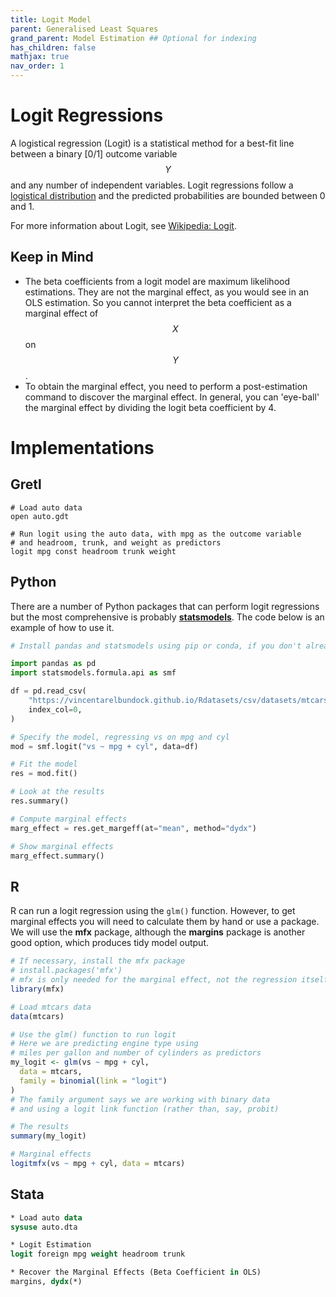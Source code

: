 ```yaml
---
title: Logit Model
parent: Generalised Least Squares
grand_parent: Model Estimation ## Optional for indexing
has_children: false
mathjax: true
nav_order: 1
---
```


# Logit Regressions

A logistical regression (Logit) is a statistical method for a best-fit line between a binary [0/1] outcome variable $$Y$$ and any number of independent variables. Logit regressions follow a [logistical distribution](https://en.wikipedia.org/wiki/Logistic_distribution) and the predicted probabilities are bounded between 0 and 1.

For more information about Logit, see [Wikipedia: Logit](https://en.wikipedia.org/wiki/Logit).

## Keep in Mind
- The beta coefficients from a logit model are maximum likelihood estimations. They are not the marginal effect, as you would see in an OLS estimation. So you cannot interpret the beta coefficient as a marginal effect of $$X$$ on $$Y$$.
- To obtain the marginal effect, you need to perform a post-estimation command to discover the marginal effect. In general, you can 'eye-ball' the marginal effect by dividing the logit beta coefficient by 4.

# Implementations

## Gretl

```gretl
# Load auto data
open auto.gdt

# Run logit using the auto data, with mpg as the outcome variable
# and headroom, trunk, and weight as predictors
logit mpg const headroom trunk weight
```

## Python

There are a number of Python packages that can perform logit regressions but the most comprehensive is probably [**statsmodels**](https://www.statsmodels.org/stable/index.html). The code below is an example of how to use it.

```python
# Install pandas and statsmodels using pip or conda, if you don't already have them.

import pandas as pd
import statsmodels.formula.api as smf

df = pd.read_csv(
    "https://vincentarelbundock.github.io/Rdatasets/csv/datasets/mtcars.csv",
    index_col=0,
)

# Specify the model, regressing vs on mpg and cyl
mod = smf.logit("vs ~ mpg + cyl", data=df)

# Fit the model
res = mod.fit()

# Look at the results
res.summary()

# Compute marginal effects
marg_effect = res.get_margeff(at="mean", method="dydx")

# Show marginal effects
marg_effect.summary()

```

## R

R can run a logit regression using the `glm()` function. However, to get marginal effects you will need to calculate them by hand or use a package. We will use the **mfx** package, although the **margins** package is another good option, which produces tidy model output.

```r
# If necessary, install the mfx package
# install.packages('mfx')
# mfx is only needed for the marginal effect, not the regression itself
library(mfx)

# Load mtcars data
data(mtcars)

# Use the glm() function to run logit
# Here we are predicting engine type using
# miles per gallon and number of cylinders as predictors
my_logit <- glm(vs ~ mpg + cyl,
  data = mtcars,
  family = binomial(link = "logit")
)
# The family argument says we are working with binary data
# and using a logit link function (rather than, say, probit)

# The results
summary(my_logit)

# Marginal effects
logitmfx(vs ~ mpg + cyl, data = mtcars)
```

## Stata

```stata
* Load auto data
sysuse auto.dta

* Logit Estimation
logit foreign mpg weight headroom trunk

* Recover the Marginal Effects (Beta Coefficient in OLS)
margins, dydx(*)
```

